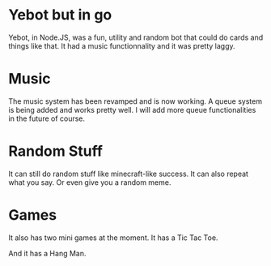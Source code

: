 # Yebot but in go

Yebot, in Node.JS, was a fun, utility and random bot that could do cards and things like that.
It had a music functionnality and it was pretty laggy.

# Music

The music system has been revamped and is now working.
A queue system is being added and works pretty well.
I will add more queue functionalities in the future of course.

# Random Stuff

It can still do random stuff like minecraft-like success.
It can also repeat what you say.
Or even give you a random meme.

# Games

It also has two mini games at the moment.
It has a Tic Tac Toe.

And it has a Hang Man.
